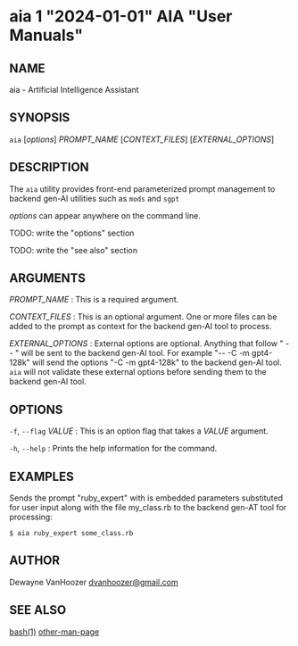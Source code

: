 # aia 1 "2024-01-01" AIA "User Manuals"

## NAME

aia - Artificial Intelligence Assistant

## SYNOPSIS

`aia` [*options*] *PROMPT_NAME* [*CONTEXT_FILES*] [*EXTERNAL_OPTIONS*]

## DESCRIPTION

The `aia` utility provides front-end parameterized prompt management to backend gen-AI utilities such as `mods` and `sgpt`

*options* can appear anywhere on the command line.

TODO: write the "options" section

TODO: write the "see also" section

## ARGUMENTS

*PROMPT_NAME*
: This is a required argument.

*CONTEXT_FILES*
: This is an optional argument.  One or more files can be added to the prompt as context for the backend gen-AI tool to process.

*EXTERNAL_OPTIONS*
: External options are optional.  Anything that follow " -- " will be sent to the backend gen-AI tool.  For example "-- -C -m gpt4-128k" will send the options "-C -m gpt4-128k" to the backend gen-AI tool.  `aia` will not validate these external options before sending them to the backend gen-AI tool.

## OPTIONS

`-f`, `--flag` *VALUE*
: This is an option flag that takes a *VALUE* argument.

`-h`, `--help`
: Prints the help information for the command.

## EXAMPLES

Sends the prompt "ruby_expert" with is embedded parameters substituted for user input along with the file my_class.rb to the backend gen-AT tool for processing:

    $ aia ruby_expert some_class.rb

## AUTHOR

Dewayne VanHoozer <dvanhoozer@gmail.com>

## SEE ALSO

[bash(1)](man:bash.1) [other-man-page](other-man-page.1.md)

